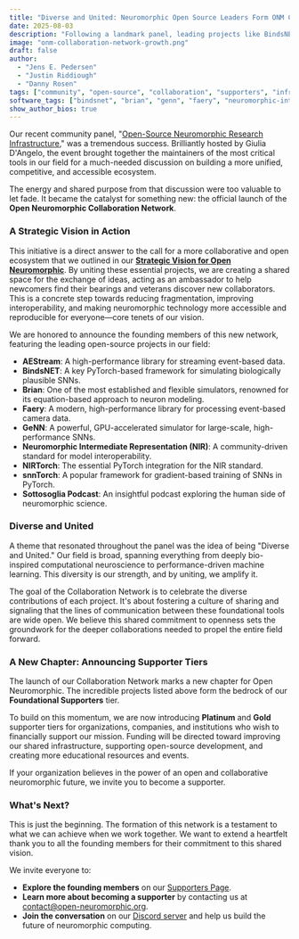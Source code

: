 ```yaml
---
title: "Diverse and United: Neuromorphic Open Source Leaders Form ONM Collaboration Network"
date: 2025-08-03
description: "Following a landmark panel, leading projects like BindsNET, Brian, GeNN, and snnTorch unite to form the inaugural Open Neuromorphic Collaboration Network, putting our strategic vision into action."
image: "onm-collaboration-network-growth.png"
draft: false
author:
  - "Jens E. Pedersen"
  - "Justin Riddiough"
  - "Danny Rosen"
tags: ["community", "open-source", "collaboration", "supporters", "infrastructure", "strategic-vision"]
software_tags: ["bindsnet", "brian", "genn", "faery", "neuromorphic-intermediate-representation", "nirtorch", "aestream", "snntorch"]
show_author_bios: true
---
```


Our recent community panel, "[Open-Source Neuromorphic Research Infrastructure](/workshops/open-source-neuromorphic-infrastructure/)," was a tremendous success. Brilliantly hosted by Giulia D'Angelo, the event brought together the maintainers of the most critical tools in our field for a much-needed discussion on building a more unified, competitive, and accessible ecosystem.

The energy and shared purpose from that discussion were too valuable to let fade. It became the catalyst for something new: the official launch of the **Open Neuromorphic Collaboration Network**.

### A Strategic Vision in Action

This initiative is a direct answer to the call for a more collaborative and open ecosystem that we outlined in our [**Strategic Vision for Open Neuromorphic**](/blog/strategic-vision-open-neuromorphic/). By uniting these essential projects, we are creating a shared space for the exchange of ideas, acting as an ambassador to help newcomers find their bearings and veterans discover new collaborators. This is a concrete step towards reducing fragmentation, improving interoperability, and making neuromorphic technology more accessible and reproducible for everyone—core tenets of our vision.

We are honored to announce the founding members of this new network, featuring the leading open-source projects in our field:

-   **AEStream**: A high-performance library for streaming event-based data.
-   **BindsNET**: A key PyTorch-based framework for simulating biologically plausible SNNs.
-   **Brian**: One of the most established and flexible simulators, renowned for its equation-based approach to neuron modeling.
-   **Faery**: A modern, high-performance library for processing event-based camera data.
-   **GeNN**: A powerful, GPU-accelerated simulator for large-scale, high-performance SNNs.
-   **Neuromorphic Intermediate Representation (NIR)**: A community-driven standard for model interoperability.
-   **NIRTorch**: The essential PyTorch integration for the NIR standard.
-   **snnTorch**: A popular framework for gradient-based training of SNNs in PyTorch.
-   **Sottosoglia Podcast**: An insightful podcast exploring the human side of neuromorphic science.

### Diverse and United

A theme that resonated throughout the panel was the idea of being "Diverse and United." Our field is broad, spanning everything from deeply bio-inspired computational neuroscience to performance-driven machine learning. This diversity is our strength, and by uniting, we amplify it.

The goal of the Collaboration Network is to celebrate the diverse contributions of each project. It's about fostering a culture of sharing and signaling that the lines of communication between these foundational tools are wide open. We believe this shared commitment to openness sets the groundwork for the deeper collaborations needed to propel the entire field forward.

### A New Chapter: Announcing Supporter Tiers

The launch of our Collaboration Network marks a new chapter for Open Neuromorphic. The incredible projects listed above form the bedrock of our **Foundational Supporters** tier.

To build on this momentum, we are now introducing **Platinum** and **Gold** supporter tiers for organizations, companies, and institutions who wish to financially support our mission. Funding will be directed toward improving our shared infrastructure, supporting open-source development, and creating more educational resources and events.

If your organization believes in the power of an open and collaborative neuromorphic future, we invite you to become a supporter.

### What's Next?

This is just the beginning. The formation of this network is a testament to what we can achieve when we work together. We want to extend a heartfelt thank you to all the founding members for their commitment to this shared vision.

We invite everyone to:
-   **Explore the founding members** on our [Supporters Page](/supporters/).
-   **Learn more about becoming a supporter** by contacting us at [contact@open-neuromorphic.org](mailto:contact@open-neuromorphic.org).
-   **Join the conversation** on our [Discord server](https://discord.gg/hUygPUdD8E) and help us build the future of neuromorphic computing.
